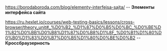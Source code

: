 https://borodaboroda.com/blog/elementy-interfejsa-sajta/    --  **Элементы интерфейса сайта**

https://ru.hexlet.io/courses/web-testing-basics/lessons/cross-browser/theory_unit#_%D0%B2_%D1%87%D0%B5%D0%BC_%D0%BE%D1%82%D0%BB%D0%B8%D1%87%D0%B8%D1%8F_%D0%B1%D1%80%D0%B0%D1%83%D0%B7%D0%B5%D1%80%D0%BE%D0%B2    --  **Кроссбраузерность**
